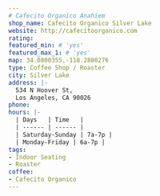 ```yaml
---
# Cafecito Organico Anahiem
shop_name: Cafecito Organico Silver Lake
website: http://cafecitoorganico.com
rating:
featured_min: # 'yes'
featured_max_1: # 'yes'
map: 34.0800355,-118.2880276
type: Coffee Shop / Roaster
city: Silver Lake
address: |-
  534 N Hoover St,
  Los Angeles, CA 90026
phone:
hours: |-
  | Days   | Time   |
  | ------ | ------ |
  | Saturday-Sunday | 7a-7p |
  | Monday-Friday | 6a-7p |
tags:
- Indoor Seating
- Roaster
coffee:
- Cafecito Organico
---
```

